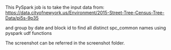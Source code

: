 This PySpark job is to take the input data from: https://data.cityofnewyork.us/Environment/2015-Street-Tree-Census-Tree-Data/pi5s-9p35 

and group by date and block id to find all distinct spc_common names using pyspark udf functions

The screenshot can be referred in the screenshot folder.

